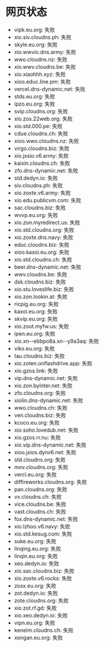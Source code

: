 # 网页状态
- vipk.eu.org: 失败
- xio.siv.cloudns.ph: 失败
- skyle.eu.org: 失败
- xio.wwvio.dns.army: 失败
- wwo.cloudns.nz: 失败
- xio.wwv.cloudns.be: 失败
- xio.xiaohhh.xyz: 失败
- xioo.educ.line.pm: 失败
- vercel.dns-dynamic.net: 失败
- stds.eu.org: 失败
- ipzo.eu.org: 失败
- svip.cloudns.org: 失败
- xio.zos.22web.org: 失败
- xio.std.000.pe: 失败
- cdue.cloudns.ch: 失败
- xioo.wwo.cloudns.nz: 失败
- virgo.cloudns.biz: 失败
- xio.jxsio.v6.army: 失败
- kaixin.cloudns.ch: 失败
- zfo.dns-dynamic.net: 失败
- std.dedyn.io: 失败
- siv.cloudns.ph: 失败
- xio.zoxte.v6.army: 失败
- xio.edu.publicvm.com: 失败
- sac.cloudns.biz: 失败
- wvvp.eu.org: 失败
- xio.zon.myredirect.us: 失败
- xio.std.cloudns.org: 失败
- xio.zoxte.dns.navy: 失败
- educ.cloudns.biz: 失败
- xioo.kaxoi.eu.org: 失败
- xio.std.cloudns.ch: 失败
- beer.dns-dynamic.net: 失败
- wwv.cloudns.be: 失败
- dsk.cloudns.biz: 失败
- xio.stu.loveslife.biz: 失败
- xio.zon.lookin.at: 失败
- ricpig.eu.org: 失败
- kaxoi.eu.org: 失败
- skvip.eu.org: 失败
- xio.zoot.myfw.us: 失败
- ipen.eu.org: 失败
- xio.xn--ebbpo8a.xn--y9a3aq: 失败
- viko.eu.org: 失败
- tau.cloudns.biz: 失败
- xio.zoten.onflashdrive.app: 失败
- xio.gzos.link: 失败
- vip.dns-dynamic.net: 失败
- xio.zon.byinter.net: 失败
- zfo.cloudns.org: 失败
- xiolin.dns-dynamic.net: 失败
- wwo.cloudns.ch: 失败
- ven.cloudns.biz: 失败
- kcoco.eu.org: 失败
- xio.soho.lovedub.net: 失败
- xio.gzos.rr.nu: 失败
- xio.vip.dns-dynamic.net: 失败
- xioo.jxios.dynv6.net: 失败
- std.cloudns.org: 失败
- mov.cloudns.org: 失败
- vercl.eu.org: 失败
- diffireworks.cloudns.org: 失败
- pan.cloudns.org: 失败
- vx.cloudns.ch: 失败
- vice.cloudns.be: 失败
- vast.cloudns.ch: 失败
- fox.dns-dynamic.net: 失败
- xio.lzhoo.v6.navy: 失败
- xio.std.kesug.com: 失败
- suke.eu.org: 失败
- linqing.eu.org: 失败
- linqin.eu.org: 失败
- xeo.dedyn.io: 失败
- xio.sac.cloudns.biz: 失败
- xio.zoxte.v6.rocks: 失败
- zosx.eu.org: 失败
- zot.dedyn.io: 失败
- zote.cloudns.org: 失败
- xio.zot.rf.gd: 失败
- xio.xeo.dedyn.io: 失败
- vipn.eu.org: 失败
- kenelm.cloudns.ch: 失败
- xongan.eu.org: 失败
